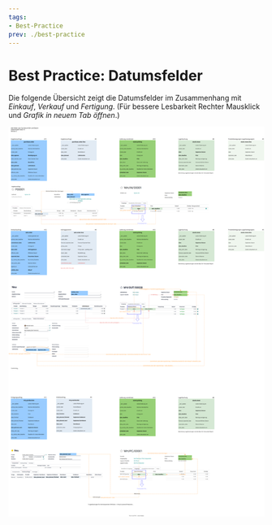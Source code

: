 ```yaml
---
tags:
- Best-Practice
prev: ./best-practice
---
```

# Best Practice: Datumsfelder

Die folgende Übersicht zeigt die Datumsfelder im Zusammenhang mit *Einkauf*, *Verkauf* und *Fertigung*. (Für bessere Lesbarkeit Rechter Mausklick und *Grafik in neuem Tab öffnen*.)

![Best Practice Datumsfelder](assets/Best%20Practice%20Datumsfelder.svg)